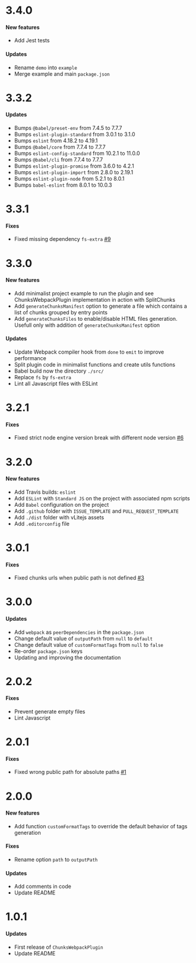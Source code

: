 # 3.4.0

#### New features

* Add Jest tests

#### Updates

* Rename `demo` into `example`
* Merge example and main `package.json`


# 3.3.2

#### Updates

* Bumps `@babel/preset-env` from 7.4.5 to 7.7.7
* Bumps `eslint-plugin-standard` from 3.0.1 to 3.1.0
* Bumps `eslint` from 4.18.2 to 4.19.1
* Bumps `@babel/core` from 7.7.4 to 7.7.7
* Bumps `eslint-config-standard` from 10.2.1 to 11.0.0
* Bumps `@babel/cli` from 7.7.4 to 7.7.7
* Bumps `eslint-plugin-promise` from 3.6.0 to 4.2.1
* Bumps `eslint-plugin-import` from 2.8.0 to 2.19.1
* Bumps `eslint-plugin-node` from 5.2.1 to 8.0.1
* Bumps `babel-eslint` from 8.0.1 to 10.0.3


# 3.3.1

#### Fixes

* Fixed missing dependency `fs-extra` [#9](https://github.com/yoriiis/chunks-webpack-plugin/issues/9)


# 3.3.0

#### New features

* Add minimalist project example to run the plugin and see ChunksWebpackPlugin implementation in action with SplitChunks
* Add `generateChunksManifest` option to generate a file which contains a list of chunks grouped by entry points
* Add `generateChunksFiles` to enable/disable HTML files generation. Usefull only with addition of `generateChunksManifest` option

#### Updates

* Update Webpack compiler hook from `done` to `emit` to improve performance
* Split plugin code in minimalist functions and create utils functions
* Babel build now the directory `./src/`
* Replace `fs` by `fs-extra`
* Lint all Javascript files with ESLint


# 3.2.1

#### Fixes

* Fixed strict node engine version break with different node version [#6](https://github.com/yoriiis/chunks-webpack-plugin/issues/6)


# 3.2.0

#### New features

* Add Travis builds: `eslint`
* Add `ESLint` with `Standard JS` on the project with associated npm scripts
* Add `Babel` configuration on the project
* Add `.github` folder with `ISSUE_TEMPLATE` and `PULL_REQUEST_TEMPLATE`
* Add `./dist` folder with vLitejs assets
* Add `.editorconfig` file


# 3.0.1

#### Fixes

* Fixed chunks urls when public path is not defined [#3](https://github.com/yoriiis/chunks-webpack-plugin/issues/3)


# 3.0.0

#### Updates

* Add `webpack` as `peerDependencies` in the `package.json`
* Change default value of `outputPath` from `null` to `default`
* Change default value of `customFormatTags` from `null` to `false`
* Re-order `package.json` keys
* Updating and improving the documentation


# 2.0.2

#### Fixes

* Prevent generate empty files
* Lint Javascript


# 2.0.1

#### Fixes

* Fixed wrong public path for absolute paths [#1](https://github.com/yoriiis/chunks-webpack-plugin/issues/1)


# 2.0.0

#### New features

* Add function `customFormatTags` to override the default behavior of tags generation

#### Fixes

* Rename option `path` to `outputPath`

#### Updates

* Add comments in code
* Update README


# 1.0.1

#### Updates

* First release of `ChunksWebpackPlugin`
* Update README
